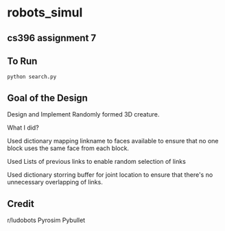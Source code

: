 # robots_simul
## cs396 assignment 7

## To Run
```
python search.py
```

## Goal of the Design
Design and Implement Randomly formed 3D creature.

What I did?

Used dictionary mapping linkname to faces available to ensure that no one block uses the same face from each block.

Used Lists of previous links to enable random selection of links

Used dictionary storring buffer for joint location to ensure that there's no unnecessary overlapping of links.

## Credit
r/ludobots
Pyrosim
Pybullet
